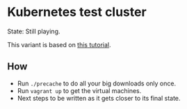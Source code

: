 # Kubernetes test cluster

State: Still playing.

This variant is based on [this tutorial](https://blog.alexellis.io/kubernetes-in-10-minutes/).

## How

* Run `./precache` to do all your big downloads only once.
* Run `vagrant up` to get the virtual machines.
* Next steps to be written as it gets closer to its final state.
